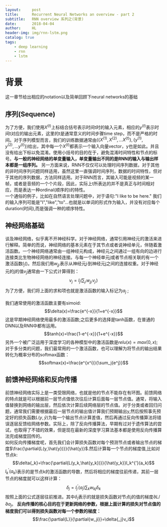```yaml
---
layout:     post
title:      Recurrent Neural Networks an overview - part 2
subtitle:   RNN overview 系列之(背景)
date:       2018-04-04
author:     HL
header-img: img/rnn-lstm.png
catalog: true
tags:
    - deep learning
    - rnn
    - lstm
---
```


# 背景
这一章节给出相应的notation以及简单回顾下neural networks的基础
## 序列(Sequence)
为了方便，我们使用$X^{(t)}$上标结合括号表示时间t时的输入元素，相应的$y^{(t)}$表示时间t对应的输出元素，这里的t是通常意义的时间步骤time step，而不是严格的时间。对于序列模型而言，我们的训练数据通常由$(\{X^{(1)},X^{(2)},...X^{(t)}\},\{y^{(1)},y^{(2)},...y^{(t)}\})$给出，其中每一个$X^{(t)}$都表示一个输入向量vector，y也是如此。并且没有给出下标以免混淆。使用小括号的目的在于，避免混淆时间特性和节点的标号。**与一般的神经网络的单变量输入，单变量输出不同的是RNN的输入与输出样本都是一组序列。**  另一方面来说，RNN不仅仅可以处理时间序列数据，对于其他的非时间序列问题同样适用，虽然这里一直强调时间序列，数据的时间特性，但对于其他的序列数据，方法同样适用。对于RNN而言，其输入可能是视频的某一帧，或者是音频的一个个片段，因此，实际上t所表达的并不是真正与时间相对应，而是表达一种ordinal(顺序的)的特性。  
一个通俗的例子，比如在自然语言处理问题中，对于语句:"I like to be here." 我们的输入序列可能是"I","like","to"...也就是以单词的形式作为输入，并没有对应每个duration(时间),而是强调一种的顺序特性。

## 神经网络基础
谈及神经网络，似乎离不开神经科学。对于神经网络，通常引用神经元的激活来进行解释。简单的而说，神经网络的基本元素在于其节点或者说神经单元，伴随着激活函数。一个神经网络通常由一组神经元构成，神经元之间通过一组有向的边进行连接类比生物神经网络的神经连接。与每一个神经单元j或者节点相关联的有一个激活函数$l_j()$。然后我们用$w_{jj_{'}}$表示从神经元$j_{'}$到神经元j之间的连接权重。对于神经元的j的值$v_{j}$通常由一下公式计算得到：
$$v_{j}=l_{j}(\sum_{j_{'}}{w_{jj_{'}}v_{j_{'}}})$$
为了方便，我们将上面的求和项也就是激活函数的输入标记为$a_j$ ;  
<br/>
我们通常使用的激活函数主要有simoid:
$$\delta(x)=\frac{e^{-x}}{1+e^{-x}}$$
这是早期神经网络使用最多的激活函数;之后更多的选择是tanh函数，在普通的DNN以及RNN中都有运用。
$$tanh(x)=\frac{1-e^{-x}}{1+e^{-x}}$$
另外一个被广泛运用于深度学习的各种模型中的激活函数是$relu(x)=max(0,x)$; 对于多分类的问题，我们最常用的一个激活函数，也可以理解为将节点的输出结果转化为概率分布的softmax函数：
$$softmax(x)=\frac{e^{x^i}}{\sum_j{e^j}}$$

## 前馈神经网络和反向传播
前馈神经网络实际上是一类受限网络，也就是他的节点不能存在有环图。前馈网络的特点就是可以根据前一层节点值依次往后计算后面每一层节点值。通常，将输入值替换到网络的输出层，然后依次计算后续网络层的节点值。对于分类或者回归问题，通常我们需要根据最后一层节点的输出值计算我们预期输出y,然后按照事先预定好的损失函数$L(y,\hat{y})$为每一个输出节点计算差值，然后再通过反向传播算法将错误逐层反馈给网络参数。实际上，除了反向传播算法，早期有过对于遗传算法的尝试，也取得了不错的效果，但是现在最新的深度学习算法基本都是使用反向传播算法完成梯度回传的。
<br/>
如何反向传播梯度呢，首先我们会计算损失函数对每个预测节点或者输出节点的梯度$\frac{\partial{L(y,\hat{y})}}{\hat{y}}$.然后计算每一个节点的梯度值,比如对节点k:
$$\delta{_k}=\frac{\partial{L(y_k,\hat{y_k})}}{\hat{y_k}}l_k^{'}(a_k)$$
$l_k^{'}(a_k)$表示的是节点k的激活函数的导数，然后将相应的梯度往前传递，其前一层节点的梯度就可以这样计算：
$$\delta{_j}=l_j^{'}(a_j)\sum_k{w_{kj}}{\delta{_k}}$$
按照上面的公式逐层往前推进。其中$\delta{_j}$表示的就是损失函数对节点j的值的梯度$\partial{L}/\partial{a_j}$。
**反向传播的核心目的在于更新网络的参数，根据上面计算的损失对节点值的梯度我们可以得到损失函数对每一个参数的梯度：**
$$\frac{\partial{L}}{\partial{w_ji}}=\delta{_j}v_i$$


